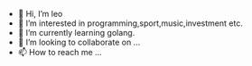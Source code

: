 - 👋 Hi, I’m leo
- 👀 I’m interested in programming,sport,music,investment etc.
- 🌱 I’m currently learning golang.
- 💞️ I’m looking to collaborate on ...
- 📫 How to reach me ...

<!---
tjh1979/tjh1979 is a ✨ special ✨ repository because its `README.md` (this file) appears on your GitHub profile.
You can click the Preview link to take a look at your changes.
--->
